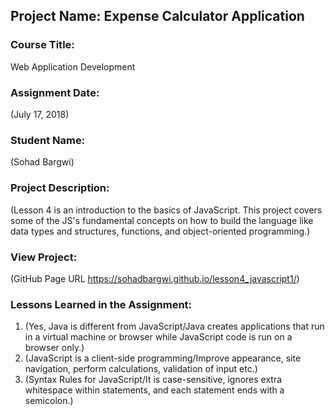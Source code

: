 ## Project Name:  Expense Calculator Application

### Course Title:
Web Application Development

### Assignment Date:  
(July 17, 2018)

### Student Name:  
(Sohad Bargwi)

### Project Description:
(Lesson 4 is an introduction to the basics of JavaScript.  This project covers some of the JS's fundamental concepts on how to build the language like data types and structures, functions, and object-oriented programming.)

### View Project:
(GitHub Page URL https://sohadbargwi.github.io/lesson4_javascript1/)

### Lessons Learned in the Assignment:
1. (Yes, Java is different from JavaScript/Java creates applications that run in a virtual machine or browser while JavaScript code is run on a browser only.)
2. (JavaScript is a client-side programming/Improve appearance, site navigation, perform calculations, validation of input etc.)
3. (Syntax Rules for JavaScript/It is case-sensitive,  ignores extra whitespace within statements, and each statement ends with a semicolon.)



